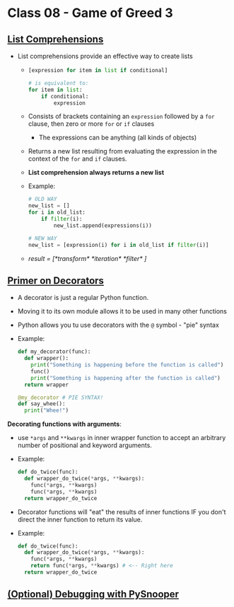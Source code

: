 # Class 08 - Game of Greed 3

## [List Comprehensions](https://www.pythonforbeginners.com/basics/list-comprehensions-in-python)

* List comprehensions provide an effective way to create lists

  * ```Python
    [expression for item in list if conditional] 
    
    # is equivalent to:
    for item in list:
        if conditional:
            expression    
    ```

  * Consists of brackets containing an `expression` followed by a `for` clause, then zero or more `for` or `if` clauses
    * The expressions can be anything (all kinds of objects)
  * Returns a new list resulting from evaluating the expression in the context of the `for` and `if` clauses.
  * **List comprehension always returns a new list**

  * Example:

    ```Python
    # OLD WAY
    new_list = []
    for i in old_list:
        if filter(i):
            new_list.append(expressions(i))
    
    # NEW WAY
    new_list = [expression(i) for i in old_list if filter(i)]
    ```

  * *result = [\*transform\* \*iteration\* \*filter\* ]*

## [Primer on Decorators](https://realpython.com/primer-on-python-decorators/)

* A decorator is just a regular Python function.
* Moving it to its own module allows it to be used in many other functions
* Python allows you tu use decorators with the `@` symbol - "pie" syntax
* Example:

  ```Python
  def my_decorator(func):
    def wrapper():
      print("Something is happening before the function is called")
      func()
      print("Something is happening after the function is called")
    return wrapper

  @my_decorator # PIE SYNTAX!
  def say_whee():
    print("Whee!")
  ```

**Decorating functions with arguments**:

* use `*args` and `**kwargs` in inner wrapper function to accept an arbitrary number of positional and keyword arguments.
* Example:

  ```Python
  def do_twice(func):
    def wrapper_do_twice(*args, **kwargs):
      func(*args, **kwargs)
      func(*args, **kwargs)
    return wrapper_do_twice
  ```

* Decorator functions will "eat" the results of inner functions IF you don't direct the inner function to return its value.
* Example:

  ```Python
  def do_twice(func):
    def wrapper_do_twice(*args, **kwargs):
      func(*args, **kwargs)
      return func(*args, **kwargs) # <-- Right here
    return wrapper_do_twice
  ```

## [(Optional) Debugging with PySnooper](https://www.pythonpodcast.com/pysnooper-python-debugging-episode-241/)
